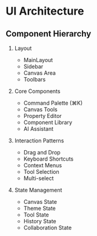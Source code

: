 # UI Architecture

## Component Hierarchy
1. Layout
   - MainLayout
   - Sidebar
   - Canvas Area
   - Toolbars

2. Core Components
   - Command Palette (⌘K)
   - Canvas Tools
   - Property Editor
   - Component Library
   - AI Assistant

3. Interaction Patterns
   - Drag and Drop
   - Keyboard Shortcuts
   - Context Menus
   - Tool Selection
   - Multi-select

4. State Management
   - Canvas State
   - Theme State
   - Tool State
   - History State
   - Collaboration State 